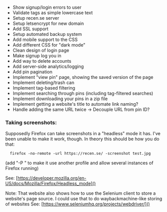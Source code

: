 - Show signup/login errors to user
- Validate tags as simple lowercase text
- Setup recen.se server
- Setup letsencrypt for new domain
- Add SSL support
- Setup automated backup system
- Add mobile support to the CSS
- Add different CSS for "dark mode"
- Clean design of login page
- Make signup log you in
- Add way to delete accounts
- Add server-side analytics/logging
- Add pin pagination
- Implement "view pin" page, showing the saved version of the page
- Implement deleting/trash can
- Implement tag-based filtering
- Implement searching through pins (including tag-filtered searches)
- Implement downloading your pins in a zip file
- Implement getting a website's title to automate link naming?
- Handle adding the same URL twice -> Decouple URL from pin ID?

### Taking screenshots: 

Supposedly Firefox can take screenshots in a "headless" mode it has. I've
 been unable to make it work, though. In theory this should be how you do that:

      firefox -no-remote -url https://recen.se/ -screenshot test.jpg

(add "-P <profilename>" to make it use another profile and allow several instances of Firefox running)

See: [https://developer.mozilla.org/en-US/docs/Mozilla/Firefox/Headless_mode]()

Note: That website also shows how to use the Selenium client to store a website's page
source. I could use that to do waybackmachine-like storing of websites
See: [https://www.seleniumhq.org/projects/webdriver/]()

